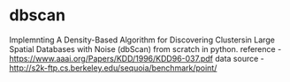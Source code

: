 # dbscan
Implemnting A Density-Based Algorithm for Discovering Clustersin Large Spatial Databases with Noise (dbScan) from scratch in python.
reference - https://www.aaai.org/Papers/KDD/1996/KDD96-037.pdf
data source - http://s2k-ftp.cs.berkeley.edu/sequoia/benchmark/point/
